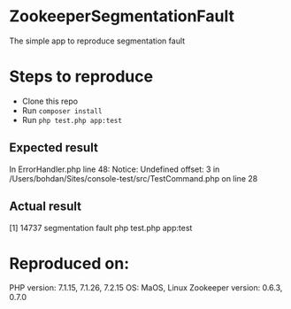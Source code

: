 # ZookeeperSegmentationFault
The simple app to reproduce segmentation fault

# Steps to reproduce
* Clone this repo
* Run `composer install`
* Run `php test.php app:test`

## Expected result
In ErrorHandler.php line 48:
Notice: Undefined offset: 3 in /Users/bohdan/Sites/console-test/src/TestCommand.php on line 28

## Actual result
[1]    14737 segmentation fault  php test.php app:test


# Reproduced on:
PHP version: 7.1.15, 7.1.26, 7.2.15
OS: MaOS, Linux
Zookeeper version: 0.6.3, 0.7.0
